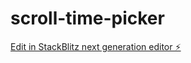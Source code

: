 # scroll-time-picker

[Edit in StackBlitz next generation editor ⚡️](https://stackblitz.com/~/github.com/Gerphelius/scroll-time-picker)